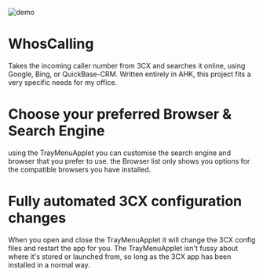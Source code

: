 ![demo](https://user-images.githubusercontent.com/42244545/166448295-c029b421-04ae-4844-8bad-eff98040d898.gif)
# WhosCalling
Takes the incoming caller number from 3CX and searches it online, using Google, Bing, or QuickBase-CRM.
Written entirely in AHK, this project fits a very specific needs for my office.

# Choose your preferred Browser & Search Engine
using the TrayMenuApplet you can customise the search engine and browser that you prefer to use. the Browser list only shows you options for the compatible browsers you have installed.

# Fully automated 3CX configuration changes
When you open and close the TrayMenuApplet it will change the 3CX config files and restart the app for you. 
The TrayMenuApplet isn't fussy about where it's stored or launched from, so long as the 3CX app has been installed in a normal way.
